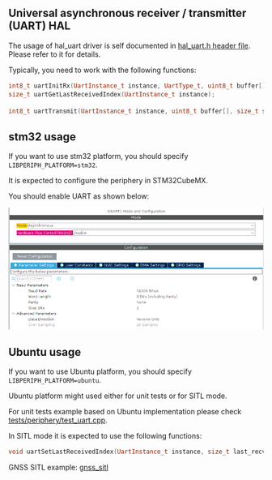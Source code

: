 ## Universal asynchronous receiver / transmitter (UART) HAL

The usage of hal_uart driver is self documented in [hal_uart.h header file](hal_uart.h). Please refer to it for details.

Typically, you need to work with the following functions:

```c++
int8_t uartInitRx(UartInstance_t instance, UartType_t, uint8_t buffer[], uint16_t size);
size_t uartGetLastReceivedIndex(UartInstance_t instance);

int8_t uartTransmit(UartInstance_t instance, uint8_t buffer[], size_t size);
```

## stm32 usage

If you want to use stm32 platform, you should specify `LIBPERIPH_PLATFORM=stm32`.

It is expected to configure the periphery in STM32CubeMX.

You should enable UART as shown below:

<img src="https://github.com/ZilantRobotics/libperiph/blob/docs/assets/periphery/hal_uart/usart1_mode_and_configuration.png?raw=true" alt="drawing">

## Ubuntu usage

If you want to use Ubuntu platform, you should specify `LIBPERIPH_PLATFORM=ubuntu`.

Ubuntu platform might used either for unit tests or for SITL mode.

For unit tests example based on Ubuntu implementation please check [tests/periphery/test_uart.cpp](../../tests/periphery/test_uart.cpp).

In SITL mode it is expected to use the following functions:

```c++
void uartSetLastReceivedIndex(UartInstance_t instance, size_t last_recv_idx);
```

GNSS SITL example: [gnss_sitl](../../sitl/sensors/gnss_ublox/gnss_sitl.cpp)
